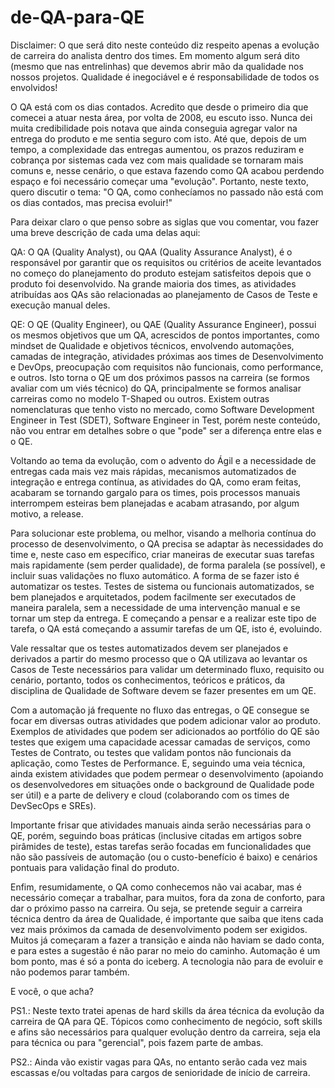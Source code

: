 # de-QA-para-QE


<!-- Seria legal ter uma melhor introdução -->
Disclaimer: O que será dito neste conteúdo diz respeito apenas a evolução de carreira do analista dentro dos times. Em momento algum será dito (mesmo que nas entrelinhas) que devemos abrir mão da qualidade nos nossos projetos. Qualidade é inegociável e é responsabilidade de todos os envolvidos!

<!-- "O QA está com os dias contados" tende a gerar polêmicas, eu introduzeria esse ponto um pouco mais para o final do paragrafo, porém, fica a seu critério-->

O QA está com os dias contados. Acredito que desde o primeiro dia que comecei a atuar nesta área, por volta de 2008, eu escuto isso. Nunca dei muita credibilidade pois notava que ainda conseguia agregar valor na entrega do produto e me sentia seguro com isto. Até que, depois de um tempo, a complexidade das entregas aumentou, os prazos reduziram e cobrança por sistemas cada vez com mais qualidade se tornaram mais comuns e, nesse cenário, o que estava fazendo como QA acabou perdendo espaço e foi necessário começar uma "evolução".
Portanto, neste texto, quero discutir o tema: "O QA, como conhecíamos no passado não está com os dias contados, mas precisa evoluir!"

Para deixar claro o que penso sobre as siglas que vou comentar, vou fazer uma breve descrição de cada uma delas aqui:

QA: O QA (Quality Analyst), ou QAA (Quality Assurance Analyst), é o responsável por garantir que os requisitos ou critérios de aceite levantados no começo do planejamento do produto estejam satisfeitos depois que o produto foi desenvolvido. Na grande maioria dos times, as atividades atribuídas aos QAs são relacionadas ao planejamento de Casos de Teste e execução manual deles. 

QE: O QE (Quality Engineer), ou QAE (Quality Assurance Engineer), possui os mesmos objetivos que um QA, acrescidos de pontos importantes, como mindset de Qualidade e objetivos técnicos, envolvendo automações, camadas de integração, atividades próximas aos times de Desenvolvimento e DevOps, preocupação com requisitos não funcionais, como performance, e outros. Isto torna o QE um dos próximos passos na carreira (se formos avaliar com um viés técnico) do QA, principalmente se formos analisar carreiras como no modelo T-Shaped ou outros. Existem outras nomenclaturas que tenho visto no mercado, como Software Development Engineer in Test (SDET), Software Engineer in Test, porém neste conteúdo, não vou entrar em detalhes sobre o que "pode" ser a diferença entre elas e o QE.

<!-- Não esquece de colocar o link do agil além de explicar muito a relação entre o ágil e o QE-->
Voltando ao tema da evolução, com o advento do Ágil e a necessidade de entregas cada mais vez mais rápidas, mecanismos automatizados de integração e entrega contínua, as atividades do QA, como eram feitas, acabaram se tornando gargalo para os times, pois processos manuais interrompem esteiras bem planejadas e acabam atrasando, por algum motivo, a release.

Para solucionar este problema, ou melhor, visando a melhoria contínua do processo de desenvolvimento, o QA precisa se adaptar às necessidades do time e, neste caso em específico, criar maneiras de executar suas tarefas mais rapidamente (sem perder qualidade), de forma paralela (se possível), e incluir suas validações no fluxo automático. A forma de se fazer isto é automatizar os testes. Testes de sistema ou funcionais automatizados, se bem planejados e arquitetados, podem facilmente ser executados de maneira paralela, sem a necessidade de uma intervenção manual e se tornar um step da entrega. E começando a pensar e a realizar este tipo de tarefa, o QA está começando a assumir tarefas de um QE, isto é, evoluindo.

Vale ressaltar que os testes automatizados devem ser planejados e derivados a partir do mesmo processo que o QA utilizava ao levantar os Casos de Teste necessários para validar um determinado fluxo, requisito ou cenário, portanto, todos os conhecimentos, teóricos e práticos, da disciplina de Qualidade de Software devem se fazer presentes em um QE.

Com a automação já frequente no fluxo das entregas, o QE consegue se focar em diversas outras atividades que podem adicionar valor ao produto. Exemplos de atividades que podem ser adicionados ao portfólio do QE são testes que exigem uma capacidade acessar camadas de serviços, como Testes de Contrato, ou testes que validam pontos não funcionais da aplicação, como Testes de Performance. E, seguindo uma veia técnica, ainda existem atividades que podem permear o desenvolvimento (apoiando os desenvolvedores em situações onde o background de Qualidade pode ser útil) e a parte de delivery e cloud (colaborando com os times de DevSecOps e SREs).


<!-- Não esquece de colocar o link da pirâmide de teste, no geral, pode abusar de referências do seu artigo. -->
Importante frisar que atividades manuais ainda serão necessárias para o QE, porém, seguindo boas práticas (inclusive citadas em artigos sobre pirâmides de teste), estas tarefas serão focadas em funcionalidades que não são passíveis de automação (ou o custo-benefício é baixo) e cenários pontuais para validação final do produto.

Enfim, resumidamente, o QA como conhecemos não vai acabar, mas é necessário começar a trabalhar, para muitos, fora da zona de conforto, para dar o próximo passo na carreira. Ou seja, se pretende seguir a carreira técnica dentro da área de Qualidade, é importante que saiba que itens cada vez mais próximos da camada de desenvolvimento podem ser exigidos. Muitos já começaram a fazer a transição e ainda não haviam se dado conta, e para estes a sugestão é não parar no meio do caminho. Automação é um bom ponto, mas é só a ponta do iceberg. A tecnologia não para de evoluir e não podemos parar também.

<!-- Quem é QA e quer migrar QE quais são as dicas, livros, artigos para começar-->
<!-- Quem quer começar já como QE quais são os melhores caminhos iniciais? -->

E você, o que acha? 

PS1.: Neste texto tratei apenas de hard skills da área técnica da evolução da carreira de QA para QE. Tópicos como conhecimento de negócio, soft skills e afins são necessários para qualquer evolução dentro da carreira, seja ela para técnica ou para "gerencial", pois fazem parte de ambas.

PS2.: Ainda vão existir vagas para QAs, no entanto serão cada vez mais escassas e/ou voltadas para cargos de senioridade de início de carreira.
